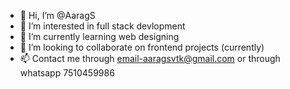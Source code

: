 - 👋 Hi, I’m @AaragS
- 👀 I’m interested in full stack devlopment
- 🌱 I’m currently learning web designing
- 💞️ I’m looking to collaborate on frontend projects (currently)
- 📫 Contact me through email-aaragsvtk@gmail.com or through whatsapp 7510459986

<!---
AaragS/AaragS is a ✨ special ✨ repository because its `README.md` (this file) appears on your GitHub profile.
You can click the Preview link to take a look at your changes.
--->
